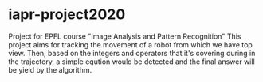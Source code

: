 # iapr-project2020
Project for EPFL course "Image Analysis and Pattern Recognition"
This project aims for tracking the movement of a robot from which we have top view. Then, based on the integers and operators that it's covering during in the trajectory, a simple eqution would be detected and the final answer will be yield by the algorithm.
